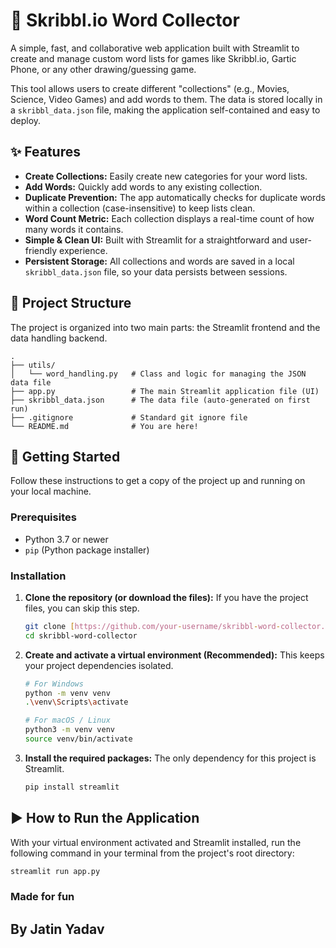 # 🎨 Skribbl.io Word Collector

A simple, fast, and collaborative web application built with Streamlit to create and manage custom word lists for games like Skribbl.io, Gartic Phone, or any other drawing/guessing game.

This tool allows users to create different "collections" (e.g., Movies, Science, Video Games) and add words to them. The data is stored locally in a `skribbl_data.json` file, making the application self-contained and easy to deploy.

## ✨ Features

- **Create Collections:** Easily create new categories for your word lists.
- **Add Words:** Quickly add words to any existing collection.
- **Duplicate Prevention:** The app automatically checks for duplicate words within a collection (case-insensitive) to keep lists clean.
- **Word Count Metric:** Each collection displays a real-time count of how many words it contains.
- **Simple & Clean UI:** Built with Streamlit for a straightforward and user-friendly experience.
- **Persistent Storage:** All collections and words are saved in a local `skribbl_data.json` file, so your data persists between sessions.

## 📂 Project Structure

The project is organized into two main parts: the Streamlit frontend and the data handling backend.

```
.
├── utils/
│   └── word_handling.py   # Class and logic for managing the JSON data file
├── app.py                 # The main Streamlit application file (UI)
├── skribbl_data.json      # The data file (auto-generated on first run)
├── .gitignore             # Standard git ignore file
└── README.md              # You are here!
```

## 🚀 Getting Started

Follow these instructions to get a copy of the project up and running on your local machine.

### Prerequisites

- Python 3.7 or newer
- `pip` (Python package installer)

### Installation

1.  **Clone the repository (or download the files):**
    If you have the project files, you can skip this step.

    ```bash
    git clone [https://github.com/your-username/skribbl-word-collector.git](https://github.com/your-username/skribbl-word-collector.git)
    cd skribbl-word-collector
    ```

2.  **Create and activate a virtual environment (Recommended):**
    This keeps your project dependencies isolated.

    ```bash
    # For Windows
    python -m venv venv
    .\venv\Scripts\activate

    # For macOS / Linux
    python3 -m venv venv
    source venv/bin/activate
    ```

3.  **Install the required packages:**
    The only dependency for this project is Streamlit.
    ```bash
    pip install streamlit
    ```

## ▶️ How to Run the Application

With your virtual environment activated and Streamlit installed, run the following command in your terminal from the project's root directory:

```bash
streamlit run app.py
```

### Made for fun

## By Jatin Yadav
